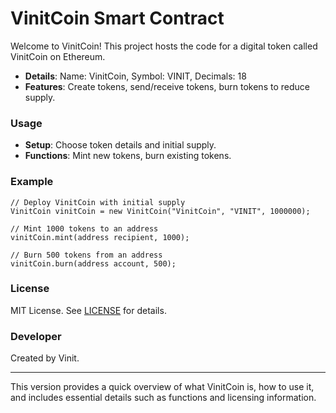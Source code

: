 # VinitCoin Smart Contract

Welcome to VinitCoin! This project hosts the code for a digital token called VinitCoin on Ethereum.

- **Details**: Name: VinitCoin, Symbol: VINIT, Decimals: 18
- **Features**: Create tokens, send/receive tokens, burn tokens to reduce supply.

### Usage

- **Setup**: Choose token details and initial supply.
- **Functions**: Mint new tokens, burn existing tokens.

### Example

```solidity
// Deploy VinitCoin with initial supply
VinitCoin vinitCoin = new VinitCoin("VinitCoin", "VINIT", 1000000);

// Mint 1000 tokens to an address
vinitCoin.mint(address recipient, 1000);

// Burn 500 tokens from an address
vinitCoin.burn(address account, 500);
```

### License

MIT License. See [LICENSE](./LICENSE) for details.

### Developer

Created by Vinit.

---

This version provides a quick overview of what VinitCoin is, how to use it, and includes essential details such as functions and licensing information.
